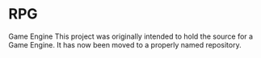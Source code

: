 # RPG
Game Engine
This project was originally intended to hold the source for a Game Engine. It has now been moved to a properly named repository.
